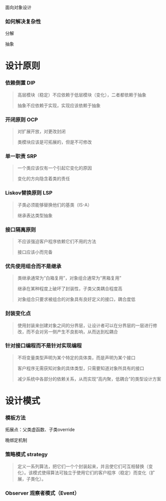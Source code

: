 面向对象设计

### 如何解决复杂性

分解

抽象

# 设计原则

### 依赖倒置 DIP

> 高层模块（稳定）不应依赖于低层模块（变化），二者都依赖于抽象
>
> 抽象不应依赖于实现，实现应该依赖于抽象

### 开闭原则 OCP

> 对扩展开放，对更改封闭
>
> 类模块应该是可拓展的，但是不可修改

### 单一职责 SRP

> 一个类应该仅有一个引起它变化的原因
>
> 变化的方向隐含着类的责任

### Liskov替换原则 LSP

> 子类必须能够替换他们的基类（IS-A）
>
> 继承表达类型抽象

### 接口隔离原则

> 不应该强迫客户程序依赖它们不用的方法
>
> 接口应该小而完备

### 优先使用组合而不是继承

> 类继承通常为“白箱复用”，对象组合通常为“黑箱复用”
>
> 继承在某种程度上破坏了封装性，子类父类耦合程度高
>
> 对象组合只要求被组合的对象具有良好定义的接口，耦合度低

### 封装变化点

> 使用封装来创建对象之间的分界层，让设计者可以在分界层的一层进行修改，而不会对另一侧产生不良影响，从而达到松耦合

### 针对接口编程而不是针对实现编程

> 不将变量类型声明为某个特定的具体类，而是声明为某个接口
>
> 客户程序无需获知对象的具体类型，只需要知道对象所具有的接口
>
> 减少系统中各部分的依赖关系，从而实现“高内聚，低耦合”的类型设计方案



# 设计模式

### 模板方法

拓展点：父类虚函数、子类override

晚绑定机制

### 策略模式 strategy

> 定义一系列算法，把它们一个个封装起来，并且使它们可互相替换（变化）。该模式使得算法可独立于使用它们的客户程序（稳定）而变化（扩展，子类化）。

### Observer 观察者模式（Event）

​	